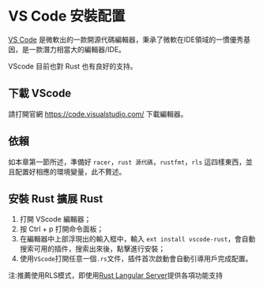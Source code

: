 # VS Code 安裝配置

[VS Code](https://code.visualstudio.com/) 是微軟出的一款開源代碼編輯器，秉承了微軟在IDE領域的一慣優秀基因，是一款潛力相當大的編輯器/IDE。

VScode 目前也對 Rust 也有良好的支持。



## 下載 VScode

請打開官網 https://code.visualstudio.com/ 下載編輯器。

## 依賴

如本章第一節所述，準備好 `racer`，`rust 源代碼`，`rustfmt`，`rls` 這四樣東西，並且配置好相應的環境變量，此不贅述。

## 安裝 Rust 擴展 Rust

1. 打開 VScode 編輯器；
2. 按 Ctrl + p 打開命令面板；
3. 在編輯器中上部浮現出的輸入框中，輸入 `ext install vscode-rust`，會自動搜索可用的插件，搜索出來後，點擊進行安裝；
4. 使用`VScode`打開任意一個`.rs`文件，插件首次啟動會自動引導用戶完成配置。

注:推薦使用RLS模式，即使用[Rust Langular Server](https://github.com/rust-lang-nursery/rls)提供各項功能支持
